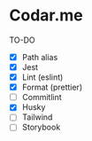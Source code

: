 # Codar.me

TO-DO

- [x] Path alias
- [x] Jest
- [x] Lint (eslint)
- [x] Format (prettier)
- [ ] Commitlint
- [x] Husky
- [ ] Tailwind
- [ ] Storybook
